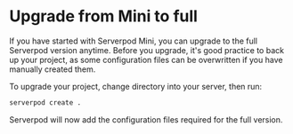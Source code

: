 # Upgrade from Mini to full

If you have started with Serverpod Mini, you can upgrade to the full Serverpod version anytime. Before you upgrade, it's good practice to back up your project, as some configuration files can be overwritten if you have manually created them.

To upgrade your project, change directory into your server, then run:

```bash
serverpod create .
```

Serverpod will now add the configuration files required for the full version.
